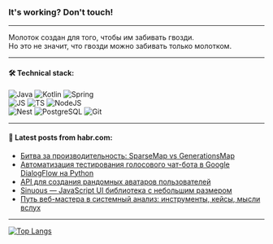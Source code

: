 ### It's working? Don't touch!

---
Молоток создан для того, чтобы им забивать гвозди. <br>
Но это не значит, что гвозди можно забивать только молотком.

---

#### 🛠️ Technical stack:

![Java](https://img.shields.io/badge/Java-informational?logo=Oracle&style=flat&logoColor=white&color=FF4500)
![Kotlin](https://img.shields.io/badge/Kotlin-informational?logo=Kotlin&style=flat&logoColor=white&color=774D97)
![Spring](https://img.shields.io/badge/SpringBoot-informational?logo=SpringBoot&style=flat&logoColor=white&color=6DB33F) <br>
![JS](https://img.shields.io/badge/JS-informational?logo=javaScript&style=flat&logoColor=black&color=F7Df1E)
![TS](https://img.shields.io/badge/TypeScript-informational?logo=typeScript&style=flat&logoColor=black&color=0667A8)
![NodeJS](https://img.shields.io/badge/NodeJS-informational?logo=node.js&style=flat&logoColor=white&color=70A760) <br>
![Nest](https://img.shields.io/badge/NestJS-informational?logo=NestJS&style=flat&logoColor=white&color=E0234E)
![PostgreSQL](https://img.shields.io/badge/PostgreSQL-informational?logo=PostgreSQL&style=flat&logoColor=white&color=DAA520)
![Git](https://img.shields.io/badge/Git-informational?logo=git&style=flat&logoColor=white&color=778899)

___

#### 💬 Latest posts from habr.com:

<!-- BLOG-POST-LIST:START -->
- [Битва за производительность: SparseMap vs GenerationsMap](https://habr.com/ru/articles/762984/?utm_source=habrahabr&utm_medium=rss&utm_campaign=762984)
- [Автоматизация тестирования голосового чат-бота в Google DialogFlow на Python](https://habr.com/ru/articles/762982/?utm_source=habrahabr&utm_medium=rss&utm_campaign=762982)
- [API для создания рандомных аватаров пользователей](https://habr.com/ru/articles/762980/?utm_source=habrahabr&utm_medium=rss&utm_campaign=762980)
- [Sinuous — JavaScript UI библиотека с небольшим размером](https://habr.com/ru/articles/762978/?utm_source=habrahabr&utm_medium=rss&utm_campaign=762978)
- [Путь веб-мастера в системный анализ: инструменты, кейсы, мысли вслух](https://habr.com/ru/articles/762968/?utm_source=habrahabr&utm_medium=rss&utm_campaign=762968)
<!-- BLOG-POST-LIST:END -->

---
[![Top Langs](https://github-readme-stats-git-master-advtsetting-gmailcom.vercel.app/api/top-langs/?username=zloylis&langs_count=10&hide_title=false&title_color=e6edf3&size_weight=0.5&count_weight=0.5&layout=compact&hide_border=true&theme=dracula)](https://github.com/zloylis)

<!-- ![GitHub stats](https://github-readme-stats-git-master-advtsetting-gmailcom.vercel.app/api?username=zloylis&show_icons=true&hide_border=true&theme=dracula&hide_title=true&include_all_commits=true&count_private=true&hide=contribs&hide_rank=true) -->
